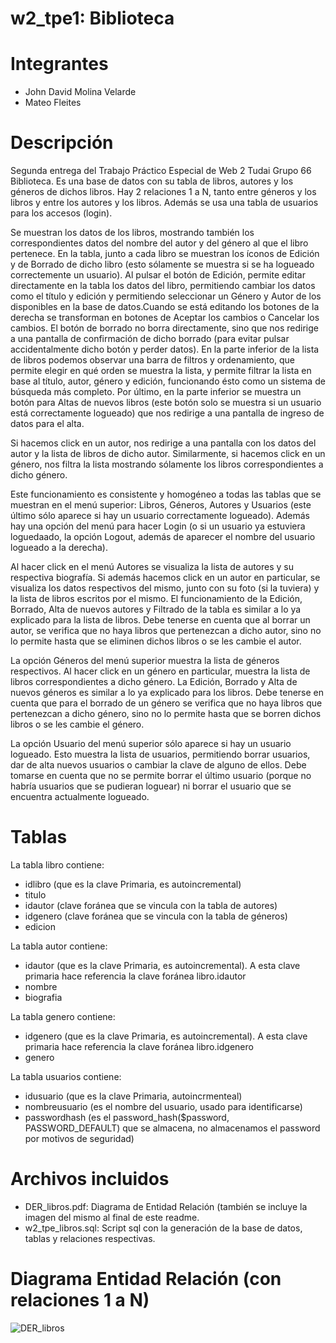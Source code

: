 # w2_tpe1: Biblioteca

# Integrantes
  * John David Molina Velarde
  * Mateo Fleites

# Descripción
Segunda entrega del Trabajo Práctico Especial de Web 2 Tudai Grupo 66 Biblioteca.
Es una base de datos con su tabla de libros, autores y los géneros de dichos libros. Hay 2 relaciones 1 a N, tanto entre géneros y los libros y entre los autores y los libros. Además se usa una tabla de usuarios para los accesos (login).

Se muestran los datos de los libros, mostrando también los correspondientes datos del nombre del autor y del género al que el libro pertenece. En la tabla, junto a cada libro se muestran los íconos de Edición y de Borrado de dicho libro (esto sólamente se muestra si se ha logueado correctemente un usuario). Al pulsar el botón de Edición, permite editar directamente en la tabla los datos del libro, permitiendo cambiar los datos como el título y edición y permitiendo seleccionar un Género y Autor de los disponibles en la base de datos.Cuando se está editando los botones de la derecha se transforman en botones de Aceptar los cambios o Cancelar los cambios. El botón de borrado no borra directamente, sino que nos redirige a una pantalla de confirmación de dicho borrado (para evitar pulsar accidentalmente dicho botón y perder datos). En la parte inferior de la lista de libros podemos observar una barra de filtros y ordenamiento, que permite elegir en qué orden se muestra la lista, y permite filtrar la lista en base al título, autor, género y edición, funcionando ésto como un sistema de búsqueda más completo. Por último, en la parte inferior se muestra un botón para Altas de nuevos libros (este botón solo se muestra si un usuario está correctamente logueado) que nos redirige a una pantalla de ingreso de datos para el alta. 

Si hacemos click en un autor, nos redirige a una pantalla con los datos del autor y la lista de libros de dicho autor. Similarmente, si hacemos click en un género, nos filtra la lista mostrando sólamente los libros correspondientes a dicho género.

Este funcionamiento es consistente y homogéneo a todas las tablas que se muestran en el menú superior: Libros, Géneros, Autores y Usuarios (este último sólo aparece si hay un usuario correctamente logueado). Además hay una opción del menú para hacer Login (o si un usuario ya estuviera loguedaado, la opción Logout, además de aparecer el nombre del usuario logueado a la derecha).

Al hacer click en el menú Autores se visualiza la lista de autores y su respectiva biografía. Si además hacemos click en un autor en particular, se visualiza los datos respectivos del mismo, junto con su foto (si la tuviera) y la lista de libros escritos por el mismo. El funcionamiento de la Edición, Borrado, Alta de nuevos autores y Filtrado de la tabla es similar a lo ya explicado para la lista de libros. Debe tenerse en cuenta que al borrar un autor, se verifica que no haya libros que pertenezcan a dicho autor, sino no lo permite hasta que se eliminen dichos libros o se les cambie el autor.

La opción Géneros del menú superior muestra la lista de géneros respectivos. Al hacer click en un género en particular, muestra la lista de libros correspondientes a dicho género. La Edición, Borrado y Alta de nuevos géneros es similar a lo ya explicado para los libros. Debe tenerse en cuenta que para el borrado de un género se verifica que no haya libros que pertenezcan a dicho género, sino no lo permite hasta que se borren dichos libros o se les cambie el género. 

La opción Usuario del menú superior sólo aparece si hay un usuario logueado. Esto muestra la lista de usuarios, permitiendo borrar usuarios, dar de alta nuevos usuarios o cambiar la clave de alguno de ellos. Debe tomarse en cuenta que no se permite borrar el último usuario (porque no habría usuarios que se pudieran loguear) ni borrar el usuario que se encuentra actualmente logueado.

# Tablas
La tabla libro contiene:
  * idlibro (que es la clave Primaria, es autoincremental)
  * titulo
  * idautor (clave foránea que se vincula con la tabla de autores)
  * idgenero (clave foránea que se vincula con la tabla de géneros)
  * edicion

La tabla autor contiene:
  * idautor (que es la clave Primaria, es autoincremental). A esta clave primaria hace referencia la clave foránea libro.idautor
  * nombre
  * biografia

La tabla genero contiene:
  * idgenero (que es la clave Primaria, es autoincremental). A esta clave primaria hace referencia la clave foránea libro.idgenero
  * genero

La tabla usuarios contiene:
  * idusuario (que es la clave Primaria, autoincrmenteal)
  * nombreusuario (es el nombre del usuario, usado para identificarse)
  * passwordhash (es el password_hash($password, PASSWORD_DEFAULT) que se almacena, no almacenamos el password por motivos de seguridad)

# Archivos incluidos
  * DER_libros.pdf: Diagrama de Entidad Relación (también se incluye la imagen del mismo al final de este readme.
  * w2_tpe_libros.sql: Script sql con la generación de la base de datos, tablas y relaciones respectivas.

# Diagrama Entidad Relación (con relaciones 1 a N)
![DER_libros](https://github.com/user-attachments/assets/86f9bdd5-c3d0-4e7d-8ca5-3bbc74afcb5e)


